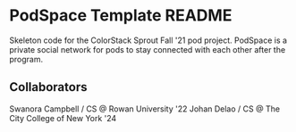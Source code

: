 # PodSpace Template README

Skeleton code for the ColorStack Sprout Fall '21 pod project. PodSpace is a private social network for pods to stay connected with each other after the program.

## Collaborators
Swanora Campbell / CS @ Rowan University '22
Johan Delao / CS @ The City College of New York '24
